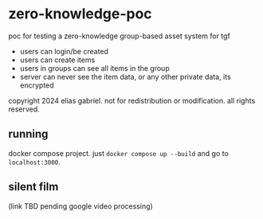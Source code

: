# zero-knowledge-poc

poc for testing a zero-knowledge group-based asset system for tgf

- users can login/be created
- users can create items
- users in groups can see all items in the group
- server can never see the item data, or any other private data, its encrypted

copyright 2024 elias gabriel. not for redistribution or modification. all rights reserved.

## running

docker compose project. just `docker compose up --build` and go to `localhost:3000`.

## silent film

(link TBD pending google video processing)
